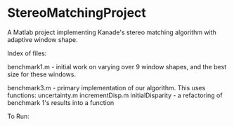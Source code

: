 # StereoMatchingProject
A Matlab project implementing Kanade's stereo matching algorithm with 
adaptive window shape.

Index of files:

benchmark1.m - initial work on varying over 9 window shapes, and
		the best size for these windows.  
		
benchmark3.m - primary implementation of our algorithm. This uses functions:
	uncertainty.m
	incrementDisp.m
	initialDisparity - a refactoring of benchmark 1's results
				into a function


To Run:


